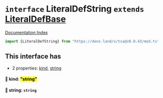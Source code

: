 # `interface` LiteralDefString `extends` [LiteralDefBase](../private.interface.LiteralDefBase/README.md)

[Documentation Index](../README.md)

```ts
import {LiteralDefString} from "https://deno.land/x/tsa@v0.0.43/mod.ts"
```

## This interface has

- 2 properties:
[kind](#-kind-string),
[string](#-string-string)


#### 📄 kind: <mark>"string"</mark>



#### 📄 string: `string`



